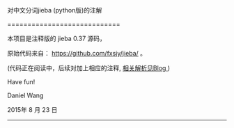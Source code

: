 
对中文分词jieba (python版)的注解
============================


本项目是注释版的 jieba 0.37 源码，
原始代码来自： https://github.com/fxsjy/jieba/ 。</br>
(代码正在阅读中，后续对加上相应的注释, [相关解析见Blog ](http://blog.csdn.net/daniel_ustc/article/details/48195287))</br>
Have fun!</br>

Daniel Wang</br>
2015年 8 月 23 日</br>

------------------------------
